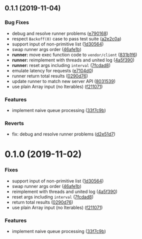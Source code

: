 ## 0.1.1 (2019-11-04)


### Bug Fixes

* debug and resolve runner problems ([e790168](https://github.com/despan/choker/commit/e7901682ed2e090a344985bc899de9298d21632f))
* respect `Backoff(0)` case to pass test suite ([a2e2c0a](https://github.com/despan/choker/commit/a2e2c0aa9655967cc88f2e2738cf406078745576))
* support input of non-primitive list ([1d30564](https://github.com/despan/choker/commit/1d305641b377a736668708f1c001e2f3d699664f))
* swap runner args order ([46afe1b](https://github.com/despan/choker/commit/46afe1bbf1ceae807832c4f51b9dc5fd2dc4e46a))
* **runner:** move exec function code to `vendor/client` ([831b1f6](https://github.com/despan/choker/commit/831b1f6ae9fbb7af6ee9b8af2760836e413dbaa6))
* **runner:** reimplement with threads and united log ([4a5f390](https://github.com/despan/choker/commit/4a5f3902ca90442cd303fa3cdff0beb4454592ad))
* **runner:** reset args including `interval` ([7fcdad8](https://github.com/despan/choker/commit/7fcdad8354e4d478294f4eba82f37feac599f2db))
* emulate latency for requests ([e7104d0](https://github.com/despan/choker/commit/e7104d05d5c01ff32af0c654c28573c853195b25))
* runner return total results ([0290d76](https://github.com/despan/choker/commit/0290d76b05be006f06946cbe24e7dabd88626052))
* update runner to match new server API ([8031539](https://github.com/despan/choker/commit/80315394fbc98e16458583db8dada685a5d9fa4c))
* use plain Array input (no Iterables) ([f211071](https://github.com/despan/choker/commit/f211071d58ec27213c5f8b4916551ca24f480af0))


### Features

* implement naive queue processing ([33f7c9b](https://github.com/despan/choker/commit/33f7c9b73b4fa8b56f349af0cba149c2ca5be903))


### Reverts

* fix: debug and resolve runner problems ([d2e51d7](https://github.com/despan/choker/commit/d2e51d7f9c496371570f56c33e2c4b8ea33f4081))



# 0.1.0 (2019-11-02)


### Fixes

* support input of non-primitive list ([1d30564](https://github.com/despan/choker/commit/1d305641b377a736668708f1c001e2f3d699664f))
* swap runner args order ([46afe1b](https://github.com/despan/choker/commit/46afe1bbf1ceae807832c4f51b9dc5fd2dc4e46a))
* reimplement with threads and united log ([4a5f390](https://github.com/despan/choker/commit/4a5f3902ca90442cd303fa3cdff0beb4454592ad))
* reset args including `interval` ([7fcdad8](https://github.com/despan/choker/commit/7fcdad8354e4d478294f4eba82f37feac599f2db))
* return total results ([0290d76](https://github.com/despan/choker/commit/0290d76b05be006f06946cbe24e7dabd88626052))
* use plain Array input (no Iterables) ([f211071](https://github.com/despan/choker/commit/f211071d58ec27213c5f8b4916551ca24f480af0))


### Features

* implement naive queue processing ([33f7c9b](https://github.com/despan/choker/commit/33f7c9b73b4fa8b56f349af0cba149c2ca5be903))

